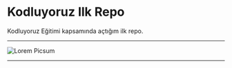# Kodluyoruz Ilk Repo
Kodluyoruz Eğitimi kapsamında açtığım ilk repo.
***
![Lorem Picsum](https://picsum.photos/1080/1920)
***
